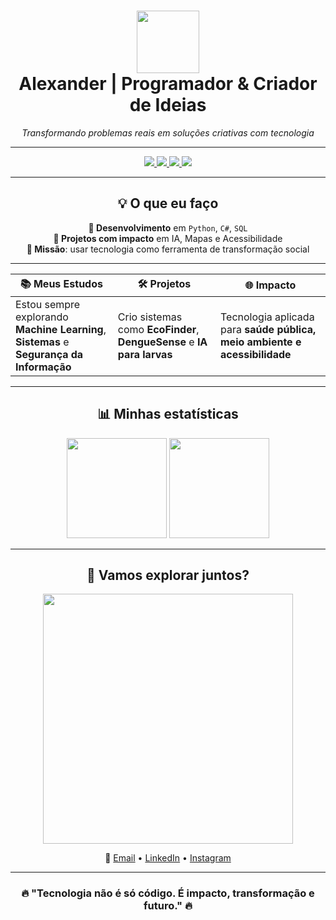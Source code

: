 <!-- Banner principal -->
<h1 align="center">
  <img src="https://i.ibb.co/4j8QXK3/space-neon.gif" width="100px"><br/>
  <b>Alexander | Programador & Criador de Ideias</b>
</h1>

<p align="center">
  <i>Transformando problemas reais em soluções criativas com tecnologia</i>
</p>

---

<!-- Botões sociais estilo neon -->
<p align="center">
  <a href="https://twitter.com/seutwitter">
    <img src="https://img.shields.io/badge/X%20(Twitter)-000000?style=for-the-badge&logo=x&logoColor=white" />
  </a>
  <a href="https://linkedin.com/in/seulinkedin">
    <img src="https://img.shields.io/badge/LinkedIn-111111?style=for-the-badge&logo=linkedin&logoColor=0A66C2" />
  </a>
  <a href="https://github.com/alexssander">
    <img src="https://img.shields.io/badge/GitHub-111111?style=for-the-badge&logo=github&logoColor=white" />
  </a>
  <a href="https://youtube.com/seuyt">
    <img src="https://img.shields.io/badge/YouTube-111111?style=for-the-badge&logo=youtube&logoColor=FF0000" />
  </a>
</p>

---

<!-- Seção estilo card -->
<h2 align="center">💡 O que eu faço</h2>
<p align="center">
  <b>🚀 Desenvolvimento</b> em <code>Python</code>, <code>C#</code>, <code>SQL</code><br/>
  <b>🌌 Projetos com impacto</b> em IA, Mapas e Acessibilidade<br/>
  <b>🎯 Missão</b>: usar tecnologia como ferramenta de transformação social
</p>

---

<!-- Cards divididos estilo grid -->
<div align="center">

| 📚 Meus Estudos | 🛠️ Projetos | 🌐 Impacto |
|-----------------|-------------|------------|
| Estou sempre explorando **Machine Learning**, **Sistemas** e **Segurança da Informação** | Crio sistemas como **EcoFinder**, **DengueSense** e **IA para larvas** | Tecnologia aplicada para **saúde pública, meio ambiente e acessibilidade** |

</div>

---

<!-- Estatísticas estilo neon -->
<h2 align="center">📊 Minhas estatísticas</h2>
<div align="center">
  <img src="https://github-readme-stats.vercel.app/api?username=alexssander&show_icons=true&theme=radical" height="160"/>
  <img src="https://github-readme-stats.vercel.app/api/top-langs/?username=alexssander&layout=compact&theme=radical" height="160"/>
</div>

---

<!-- Banner final -->
<h2 align="center">🌌 Vamos explorar juntos?</h2>
<p align="center">
  <img src="https://i.ibb.co/wS5x2V9/neon-divider.gif" width="400px"/>
</p>

<p align="center">
  🔗 <a href="mailto:seuemail@email.com">Email</a> • 
  <a href="https://linkedin.com/in/seulinkedin">LinkedIn</a> • 
  <a href="https://instagram.com/seuinstagram">Instagram</a>
</p>

---

<h3 align="center">🔥 "Tecnologia não é só código. É impacto, transformação e futuro." 🔥</h3>
